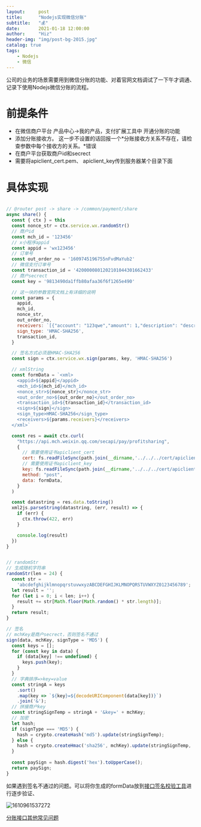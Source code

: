 ```yaml
---
layout:     post
title:      "Nodejs实现微信分账"
subtitle:   "💰"
date:       2021-01-18 12:00:00
author:     "Hiz"
header-img: "img/post-bg-2015.jpg"
catalog: true
tags:
    - Nodejs
    - 微信
---
```


公司的业务的场景需要用到微信分账的功能、对着官网文档调试了一下午才调通、记录下使用Nodejs微信分账的流程。

# 前提条件
* 在微信商户平台 产品中心->我的产品，支付扩展工具中 开通分账的功能
* 添加分账接收方。
  这一步不设置的话回报一个*分账接收方关系不存在，请检查参数中每个接收方的关系。*错误
* 在商户平台获取商户id和secrect
* 需要将apiclient_cert.pem、 apiclient_key传到服务器某个目录下面

# 具体实现

```javascript

// @router post -> share -> /common/payment/share
async share() {
  const { ctx } = this
  const nonce_str = ctx.service.wx.randomStr()
  // 商户id
  const mch_id = '123456'
  // x小程序appid
  const appid = 'wx123456'
  // 订单号
  const out_order_no = '1609745196755nFvdMaYub2'
  // 微信支付订单号
  const transaction_id = '4200000801202101044301662433'
  // 商户secrect
  const key = '9813490da1ffb80afaa36f6f1265e490'

  // 这一块的参数官网文档上有详细的说明
  const params = {
    appid,
    mch_id,
    nonce_str,
    out_order_no,
    receivers: `[{"account": "123qwe","amount": 1,"description": "description","type": "PERSONAL_OPENID"}]`,
    sign_type: 'HMAC-SHA256',
    transaction_id,
  }

  // 签名方式必须是HMAC-SHA256
  const sign = ctx.service.wx.sign(params, key, 'HMAC-SHA256')

  // xmlString
  const formData = `<xml>
    <appid>${appid}</appid>
    <mch_id>${mch_id}</mch_id>
    <nonce_str>${nonce_str}</nonce_str> 
    <out_order_no>${out_order_no}</out_order_no>
    <transaction_id>${transaction_id}</transaction_id>
    <sign>${sign}</sign>
    <sign_type>HMAC-SHA256</sign_type>
    <receivers>${params.receivers}</receivers>
  </xml>`

  const res = await ctx.curl(
    "https://api.mch.weixin.qq.com/secapi/pay/profitsharing",
    {
      // 需要使用证书apiclient_cert
      cert: fs.readFileSync(path.join(__dirname,'../../../cert/apiclient_cert.pem')),
      // 需要使用证书apiclient_key
      key: fs.readFileSync(path.join(__dirname,'../../../cert/apiclient_key.pem')),
      method: "post",
      data: formData,
    }
  )

  const datastring = res.data.toString()
  xml2js.parseString(datastring, (err, result) => {
    if (err) {
      ctx.throw(422, err)
    }

    console.log(result)
  })
}


// randomStr
// 生成随机字符串
randomStr(len = 24) {
  const str =
    'abcdefghijklmnopqrstuvwxyzABCDEFGHIJKLMNOPQRSTUVWXYZ0123456789';
  let result = '';
  for (let i = 0; i < len; i++) {
    result += str[Math.floor(Math.random() * str.length)];
  }
  return result;
}

// 签名
// mchKey是商户secrect，否则签名不通过
sign(data, mchKey, signType = 'MD5') {
  const keys = [];
  for (const key in data) {
    if (data[key] !== undefined) {
      keys.push(key);
    }
  }
  // 字典排序=>key=value
  const stringA = keys
    .sort()
    .map(key => `${key}=${decodeURIComponent(data[key])}`)
    .join('&');
  // 拼接商户key
  const stringSignTemp = stringA + '&key=' + mchKey;
  // 加密
  let hash;
  if (signType === 'MD5') {
    hash = crypto.createHash('md5').update(stringSignTemp);
  } else {
    hash = crypto.createHmac('sha256', mchKey).update(stringSignTemp, 'utf8');
  }
  
  const paySign = hash.digest('hex').toUpperCase();
  return paySign;
}
```

如果遇到签名不通过的问题。可以将你生成的formData放到[接口签名校验工具](https://pay.weixin.qq.com/wiki/doc/api/jsapi.php?chapter=20_1)进行逐步验证、

![1610961537272](https://gitee.com/inkkk0516/typora/raw/master/1610961537272.jpg)

[分账接口其他常见问题](https://developers.weixin.qq.com/community/pay/doc/000284823e8460aada68dacca5b008?blockType=8)

